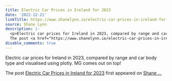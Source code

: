 ```yaml
---
title: Electric Car Prices in Ireland for 2023
date: '2022-12-21'
linkTitle: https://www.shanelynn.ie/electric-car-prices-in-ireland-for-2023/
source: Shane Lynn
description: |-
  <p>Electric car prices for Ireland in 2023, compared by range and car body type and visualised using plotly. MG comes out on top!</p>
  The post <a href="https://www.shanelynn.ie/electric-car-prices-in-ireland-for-2023/">Electric Car Prices in Ireland for 2023</a> first appeared on <a href="https://www.shanelynn.ie">Shane ...
disable_comments: true
---
```

<p>Electric car prices for Ireland in 2023, compared by range and car body type and visualised using plotly. MG comes out on top!</p>
The post <a href="https://www.shanelynn.ie/electric-car-prices-in-ireland-for-2023/">Electric Car Prices in Ireland for 2023</a> first appeared on <a href="https://www.shanelynn.ie">Shane ...